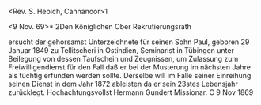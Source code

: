 <Rev. S. Hebich, Cannanoor>1

 <9 Nov. 69>*
2Den Königlichen Ober Rekrutierungsrath

ersucht der gehorsamst Unterzeichnete für seinen Sohn Paul, geboren 29 Januar 1849 zu Tellitscheri in Ostindien, Seminarist in Tübingen unter Beilegung von dessen Taufschein und Zeugnissen, um Zulassung zum Freiwilligendienst für den Fall daß er bei der Musterung im nächsten Jahre als tüchtig erfunden werden sollte. Derselbe will im Falle seiner Einreihung seinen Dienst in dem Jahr 1872 ableisten da er sein 23stes Lebensjahr zurücklegt. 
 Hochachtungsvollst
 Hermann Gundert
 Missionar.
C 9 Nov 1869
